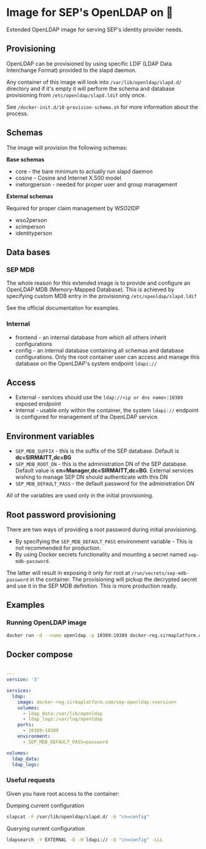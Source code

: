 # Image for SEP's OpenLDAP on 🐳

Extended OpenLDAP image for serving SEP's identity provider needs.

## Provisioning

OpenLDAP can be provisioned by using specific LDIF (LDAP Data Interchange Format) provided to the slapd daemon.

Any container of this image will look into `/var/lib/openldap/slapd.d/` directory and if it's empty it will perform 
the schema and database provisioning from `/etc/openldap/slapd.ldif` only once.

See `/docker-init.d/10-provision-schema.sh` for more information about the process.

## Schemas

The image will provision the following schemas:

**Base schemas**

* core - the bare minimum to actually run slapd daemon
* cosine - Cosine and Internet X.500 model
* inetorgperson - needed for proper user and group management

**External schemas**

Required for proper claim management by WSO2IDP
* wso2person
* scimperson
* identityperson

## Data bases

### SEP MDB

The whole reason for this extended image is to provide and configure an OpenLDAP MDB (Memory-Mapped Database).
This is achieved by specifying custom MDB entry in the provisioning `/etc/openldap/slapd.ldif`

See the official documentation for examples.

### Internal

* frontend - an internal database from which all others inherit configurations
* config - an internal database containing all schemas and database configurations. 
Only the root container user can access and manage this database on the OpenLDAP's system endpoint `ldapi://`

## Access

* External - services should use the `ldap://<ip or dns name>:10389` exposed endpoint 
* Internal - usable only within the container, the system `ldapi://` endpoint is configured for management of the OpenLDAP service.

## Environment variables

* `SEP_MDB_SUFFIX` - this is the suffix of the SEP database. Default is **dc=SIRMAITT,dc=BG**
* `SEP_MDB_ROOT_DN` - this is the administration DN of the SEP database. Default value is **cn=Manager,dc=SIRMAITT,dc=BG**. 
                      External services wishing to manage SEP DN should authenticate with this DN
* `SEP_MDB_DEFAULT_PASS` - the default password for the administration DN

All of the variables are used only in the initial provisioning.

## Root password provisioning

There are two ways of providing a root password during initial provisioning.

* By specifying the `SEP_MDB_DEFAULT_PASS` environment variable - This is not recommended for production.
* By using Docker secrets functionality and mounting a secret named `sep-mdb-password`. 

The latter will result in exposing it only for root at `/run/secrets/sep-mdb-password` in the container. 
The provisioning will pickup the decrypted secret and use it in the SEP MDB definition. 
This is more production ready.

## Examples

### Running OpenLDAP image

```bash
docker run -d --name openldap -p 10389:10389 docker-reg.sirmaplatform.com/sep-openldap:<version>
```

## Docker compose

```yaml

---
version: '3'

services:
  ldap:
    image: docker-reg.sirmaplatform.com/sep-openldap:<version>
    volumes:
      - ldap_data:/var/lib/openldap
      - ldap_logs:/var/log/openldap
    ports:
      - 10389:10389
    environment:
      - SEP_MDB_DEFAULT_PASS=password

volumes:
  ldap_data:
  ldap_logs:

```

### Useful requests

Given you have root access to the container:

Dumping current configuration
```bash
slapcat -F /var/lib/openldap/slapd.d/ -b "cn=config"
```

Querying current configuration
```bash
ldapsearch -Y EXTERNAL -Q -H ldapi:// -b "cn=config" -LLL
```
